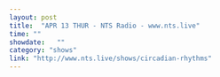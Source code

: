 ```yaml
---
layout: post
title:  "APR 13 THUR - NTS Radio - www.nts.live"
time: ""
showdate:   ""
category: "shows"
link: "http://www.nts.live/shows/circadian-rhythms"
---
```

